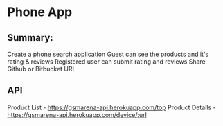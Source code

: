 
# Phone App

## Summary:
Create a phone search application
Guest can see the products and it's rating & reviews
Registered user can submit rating and reviews
Share Github or Bitbucket URL

## API
Product List - https://gsmarena-api.herokuapp.com/top
Product Details - https://gsmarena-api.herokuapp.com/device/:url

